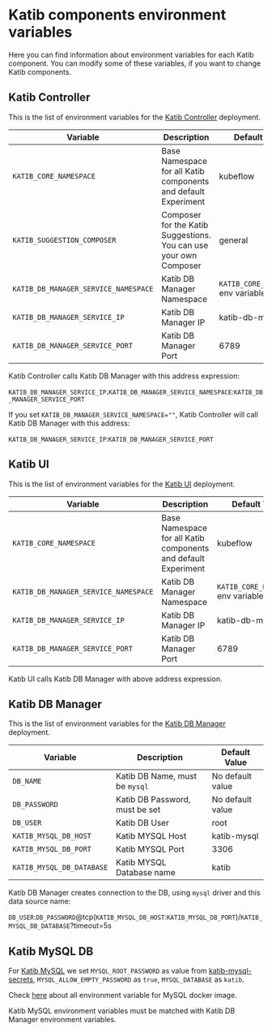# Katib components environment variables

Here you can find information about environment variables for each Katib component. You can modify some of these variables, if you want to change Katib components.

## Katib Controller

This is the list of environment variables for the [Katib Controller](https://github.com/kubeflow/katib/blob/master/manifests/v1alpha3/katib-controller/katib-controller.yaml) deployment.

| Variable                             | Description                                                       | Default Value                       |
| ------------------------------------ | ----------------------------------------------------------------- | ----------------------------------- |
| `KATIB_CORE_NAMESPACE`               | Base Namespace for all Katib components and default Experiment    | kubeflow                            |
| `KATIB_SUGGESTION_COMPOSER`          | Composer for the Katib Suggestions. You can use your own Composer | general                             |
| `KATIB_DB_MANAGER_SERVICE_NAMESPACE` | Katib DB Manager Namespace                                        | `KATIB_CORE_NAMESPACE` env variable |
| `KATIB_DB_MANAGER_SERVICE_IP`        | Katib DB Manager IP                                               | katib-db-manager                    |
| `KATIB_DB_MANAGER_SERVICE_PORT`      | Katib DB Manager Port                                             | 6789                                |

Katib Controller calls Katib DB Manager with this address expression:

`KATIB_DB_MANAGER_SERVICE_IP`**.**`KATIB_DB_MANAGER_SERVICE_NAMESPACE`:`KATIB_DB_MANAGER_SERVICE_PORT`

If you set `KATIB_DB_MANAGER_SERVICE_NAMESPACE=""`, Katib Controller will call Katib DB Manager with this address:

`KATIB_DB_MANAGER_SERVICE_IP`:`KATIB_DB_MANAGER_SERVICE_PORT`

## Katib UI

This is the list of environment variables for the [Katib UI](https://github.com/kubeflow/katib/blob/master/manifests/v1alpha3/ui/deployment.yaml) deployment.

| Variable                             | Description                                                    | Default Value                       |
| ------------------------------------ | -------------------------------------------------------------- | ----------------------------------- |
| `KATIB_CORE_NAMESPACE`               | Base Namespace for all Katib components and default Experiment | kubeflow                            |
| `KATIB_DB_MANAGER_SERVICE_NAMESPACE` | Katib DB Manager Namespace                                     | `KATIB_CORE_NAMESPACE` env variable |
| `KATIB_DB_MANAGER_SERVICE_IP`        | Katib DB Manager IP                                            | katib-db-manager                    |
| `KATIB_DB_MANAGER_SERVICE_PORT`      | Katib DB Manager Port                                          | 6789                                |

Katib UI calls Katib DB Manager with above address expression.

## Katib DB Manager

This is the list of environment variables for the [Katib DB Manager](https://github.com/andreyvelich/katib/blob/doc-katib-config/manifests/v1alpha3/db-manager/deployment.yaml) deployment.

| Variable                  | Description                    | Default Value    |
| ------------------------- | ------------------------------ | ---------------- |
| `DB_NAME`                 | Katib DB Name, must be `mysql` | No default value |
| `DB_PASSWORD`             | Katib DB Password, must be set | No default value |
| `DB_USER`                 | Katib DB User                  | root             |
| `KATIB_MYSQL_DB_HOST`     | Katib MYSQL Host               | katib-mysql      |
| `KATIB_MYSQL_DB_PORT`     | Katib MYSQL Port               | 3306             |
| `KATIB_MYSQL_DB_DATABASE` | Katib MYSQL Database name      | katib            |

Katib DB Manager creates connection to the DB, using `mysql` driver and this data source name:

`DB_USER`:`DB_PASSWORD`@tcp(`KATIB_MYSQL_DB_HOST`:`KATIB_MYSQL_DB_PORT`)/`KATIB_MYSQL_DB_DATABASE`?timeout=5s

## Katib MySQL DB

For [Katib MySQL](https://github.com/kubeflow/katib/blob/master/manifests/v1alpha3/mysql-db/deployment.yaml) we set `MYSQL_ROOT_PASSWORD` as value from [katib-mysql-secrets](https://github.com/kubeflow/katib/blob/master/manifests/v1alpha3/mysql-db/secret.yaml), `MYSQL_ALLOW_EMPTY_PASSWORD` as `true`, `MYSQL_DATABASE` as `katib`.

Check [here](https://github.com/docker-library/docs/tree/master/mysql#environment-variables) about all environment variable for MySQL docker image.

Katib MySQL environment variables must be matched with Katib DB Manager environment variables.
